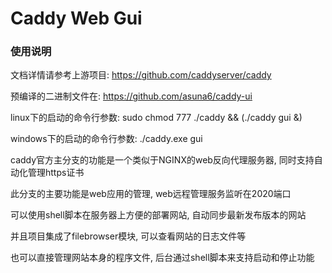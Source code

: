 # Caddy Web Gui

### 使用说明

文档详情请参考上游项目: https://github.com/caddyserver/caddy

预编译的二进制文件在: https://github.com/asuna6/caddy-ui

linux下的启动的命令行参数: sudo chmod 777 ./caddy && (./caddy gui &)

windows下的启动的命令行参数: ./caddy.exe gui

caddy官方主分支的功能是一个类似于NGINX的web反向代理服务器, 同时支持自动化管理https证书

此分支的主要功能是web应用的管理, web远程管理服务监听在2020端口

可以使用shell脚本在服务器上方便的部署网站, 自动同步最新发布版本的网站

并且项目集成了filebrowser模块, 可以查看网站的日志文件等

也可以直接管理网站本身的程序文件, 后台通过shell脚本来支持启动和停止功能